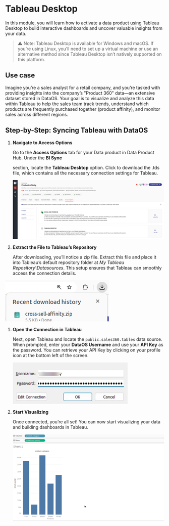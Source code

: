 # Tableau Desktop

In this module, you will learn how to activate a data product using Tableau Desktop to build interactive dashboards and uncover valuable insights from your data. 

> ⚠️ Note: Tableau Desktop is available for Windows and macOS. If you’re using Linux, you’ll need to set up a virtual machine or use an alternative method since Tableau Desktop isn’t natively supported on this platform.
> 

## Use case

Imagine you’re a sales analyst for a retail company, and you’re tasked with providing insights into the company’s "Product 360" data—an extensive dataset stored in DataOS. Your goal is to visualize and analyze this data within Tableau to help the sales team track trends, understand which products are frequently purchased together (product affinity), and monitor sales across different regions.

## Step-by-Step: Syncing Tableau with DataOS

1. **Navigate to Access Options**
    
    Go to the **Access Options** tab for your Data product in Data Product Hub. Under the **BI Sync**
    
    section, locate the **Tableau Desktop** option. Click to download the .tds file, which contains all the necessary connection settings for Tableau.
    
    ![tab-desk_conn.png](/learn/dp_consumer_learn_track/integrate_bi_tools/tab_desktop/tab-desk_conn.png)
    
2. **Extract the File to Tableau’s Repository**
    
    After downloading, you’ll notice a zip file. Extract this file and place it into Tableau’s default repository folder at *My Tableau Repository\Datasources*. This setup ensures that Tableau can smoothly access the connection details.
    

![tableau_desk_file.png](/learn/dp_consumer_learn_track/integrate_bi_tools/tab_desktop/tableau_desk_file.png)

1. **Open the Connection in Tableau**
    
    Next, open Tableau and locate the `public.sales360.tables` data source. When prompted, enter your **DataOS Username** and use your **API Key** as the password. You can retrieve your API Key by clicking on your profile icon at the bottom left of the screen.
    
    ![tab_desk_apikey.png](/learn/dp_consumer_learn_track/integrate_bi_tools/tab_desktop/tab_desk_apikey.png)
    
2. **Start Visualizing**
    
    Once connected, you’re all set! You can now start visualizing your data and building dashboards in Tableau. 
    
    ![tableau_dashboard.png](/learn/dp_consumer_learn_track/integrate_bi_tools/tab_desktop/tableau_dashboard.png)